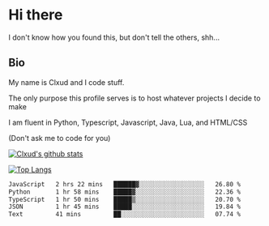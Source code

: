 

# Hi there
I don't know how you found this, but don't tell the others, shh...

## Bio
My name is Clxud and I code stuff.

The only purpose this profile serves is to host whatever projects I decide to make

I am fluent in Python, Typescript, Javascript, Java, Lua, and HTML/CSS



(Don't ask me to code for you)

[![Clxud's github stats](https://github-readme-stats.vercel.app/api?username=cloudwithax&count_private=true&theme=dark&show_icons=true)](https://github.com/anuraghazra/github-readme-stats) 

[![Top Langs](https://github-readme-stats.vercel.app/api/top-langs/?username=cloudwithax&theme=dark)](https://github.com/anuraghazra/github-readme-stats)

<!--START_SECTION:waka-->

```txt
JavaScript   2 hrs 22 mins   ██████▓░░░░░░░░░░░░░░░░░░   26.80 %
Python       1 hr 58 mins    █████▓░░░░░░░░░░░░░░░░░░░   22.36 %
TypeScript   1 hr 50 mins    █████▒░░░░░░░░░░░░░░░░░░░   20.70 %
JSON         1 hr 45 mins    █████░░░░░░░░░░░░░░░░░░░░   19.84 %
Text         41 mins         ██░░░░░░░░░░░░░░░░░░░░░░░   07.74 %
```

<!--END_SECTION:waka-->







